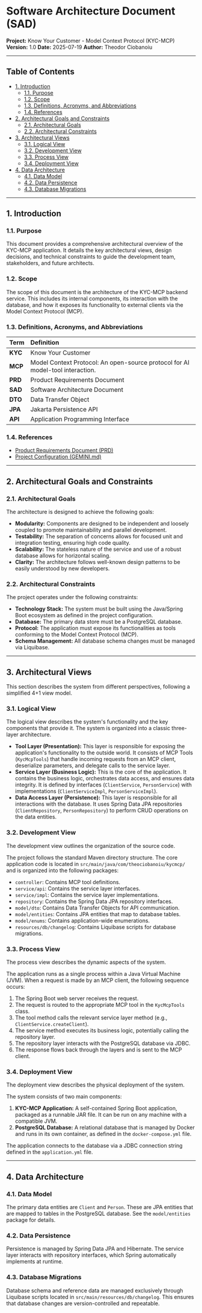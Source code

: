 # Software Architecture Document (SAD)

**Project:** Know Your Customer - Model Context Protocol (KYC-MCP)
**Version:** 1.0
**Date:** 2025-07-19
**Author:** Theodor Ciobanoiu

---

## Table of Contents

- [1. Introduction](#1-introduction)
    - [1.1. Purpose](#11-purpose)
    - [1.2. Scope](#12-scope)
    - [1.3. Definitions, Acronyms, and Abbreviations](#13-definitions-acronyms-and-abbreviations)
    - [1.4. References](#14-references)
- [2. Architectural Goals and Constraints](#2-architectural-goals-and-constraints)
    - [2.1. Architectural Goals](#21-architectural-goals)
    - [2.2. Architectural Constraints](#22-architectural-constraints)
- [3. Architectural Views](#3-architectural-views)
    - [3.1. Logical View](#31-logical-view)
    - [3.2. Development View](#32-development-view)
    - [3.3. Process View](#33-process-view)
    - [3.4. Deployment View](#34-deployment-view)
- [4. Data Architecture](#4-data-architecture)
    - [4.1. Data Model](#41-data-model)
    - [4.2. Data Persistence](#42-data-persistence)
    - [4.3. Database Migrations](#43-database-migrations)

---

## 1. Introduction

### 1.1. Purpose

This document provides a comprehensive architectural overview of the KYC-MCP application. It details the key
architectural views, design decisions, and technical constraints to guide the development team, stakeholders, and future
architects.

### 1.2. Scope

The scope of this document is the architecture of the KYC-MCP backend service. This includes its internal components,
its interaction with the database, and how it exposes its functionality to external clients via the Model Context
Protocol (MCP).

### 1.3. Definitions, Acronyms, and Abbreviations

| Term    | Definition                                                                     |
|:--------|:-------------------------------------------------------------------------------|
| **KYC** | Know Your Customer                                                             |
| **MCP** | Model Context Protocol: An open-source protocol for AI model-tool interaction. |
| **PRD** | Product Requirements Document                                                  |
| **SAD** | Software Architecture Document                                                 |
| **DTO** | Data Transfer Object                                                           |
| **JPA** | Jakarta Persistence API                                                        |
| **API** | Application Programming Interface                                              |

### 1.4. References

- [Product Requirements Document (PRD)](../requirements/PRD.md)
- [Project Configuration (GEMINI.md)](../../GEMINI.md)

---

## 2. Architectural Goals and Constraints

### 2.1. Architectural Goals

The architecture is designed to achieve the following goals:

- **Modularity:** Components are designed to be independent and loosely coupled to promote maintainability and parallel
  development.
- **Testability:** The separation of concerns allows for focused unit and integration testing, ensuring high code
  quality.
- **Scalability:** The stateless nature of the service and use of a robust database allows for horizontal scaling.
- **Clarity:** The architecture follows well-known design patterns to be easily understood by new developers.

### 2.2. Architectural Constraints

The project operates under the following constraints:

- **Technology Stack:** The system must be built using the Java/Spring Boot ecosystem as defined in the project
  configuration.
- **Database:** The primary data store must be a PostgreSQL database.
- **Protocol:** The application must expose its functionalities as tools conforming to the Model Context Protocol (MCP).
- **Schema Management:** All database schema changes must be managed via Liquibase.

---

## 3. Architectural Views

This section describes the system from different perspectives, following a simplified 4+1 view model.

### 3.1. Logical View

The logical view describes the system's functionality and the key components that provide it. The system is organized
into a classic three-layer architecture.

- **Tool Layer (Presentation):** This layer is responsible for exposing the application's functionality to the outside
  world. It consists of MCP Tools (`KycMcpTools`) that handle incoming requests from an MCP client, deserialize
  parameters, and delegate calls to the service layer.
- **Service Layer (Business Logic):** This is the core of the application. It contains the business logic, orchestrates
  data access, and ensures data integrity. It is defined by interfaces (`ClientService`, `PersonService`) with
  implementations (`ClientServiceImpl`, `PersonServiceImpl`).
- **Data Access Layer (Persistence):** This layer is responsible for all interactions with the database. It uses Spring
  Data JPA repositories (`ClientRepository`, `PersonRepository`) to perform CRUD operations on the data entities.

### 3.2. Development View

The development view outlines the organization of the source code.

The project follows the standard Maven directory structure. The core application code is located in
`src/main/java/com/theociobanoiu/kycmcp/` and is organized into the following packages:

- `controller`: Contains MCP tool definitions.
- `service/api`: Contains the service layer interfaces.
- `service/impl`: Contains the service layer implementations.
- `repository`: Contains the Spring Data JPA repository interfaces.
- `model/dto`: Contains Data Transfer Objects for API communication.
- `model/entities`: Contains JPA entities that map to database tables.
- `model/enums`: Contains application-wide enumerations.
- `resources/db/changelog`: Contains Liquibase scripts for database migrations.

### 3.3. Process View

The process view describes the dynamic aspects of the system.

The application runs as a single process within a Java Virtual Machine (JVM). When a request is made by an MCP client,
the following sequence occurs:

1. The Spring Boot web server receives the request.
2. The request is routed to the appropriate MCP tool in the `KycMcpTools` class.
3. The tool method calls the relevant service layer method (e.g., `ClientService.createClient`).
4. The service method executes its business logic, potentially calling the repository layer.
5. The repository layer interacts with the PostgreSQL database via JDBC.
6. The response flows back through the layers and is sent to the MCP client.

### 3.4. Deployment View

The deployment view describes the physical deployment of the system.

The system consists of two main components:

1. **KYC-MCP Application:** A self-contained Spring Boot application, packaged as a runnable JAR file. It can be run on
   any machine with a compatible JVM.
2. **PostgreSQL Database:** A relational database that is managed by Docker and runs in its own container, as defined in
   the `docker-compose.yml` file.

The application connects to the database via a JDBC connection string defined in the `application.yml` file.

---

## 4. Data Architecture

### 4.1. Data Model

The primary data entities are `Client` and `Person`. These are JPA entities that are mapped to tables in the PostgreSQL
database. See the `model/entities` package for details.

### 4.2. Data Persistence

Persistence is managed by Spring Data JPA and Hibernate. The service layer interacts with repository interfaces, which
Spring automatically implements at runtime.

### 4.3. Database Migrations

Database schema and reference data are managed exclusively through Liquibase scripts located in
`src/main/resources/db/changelog`. This ensures that database changes are version-controlled and repeatable.

